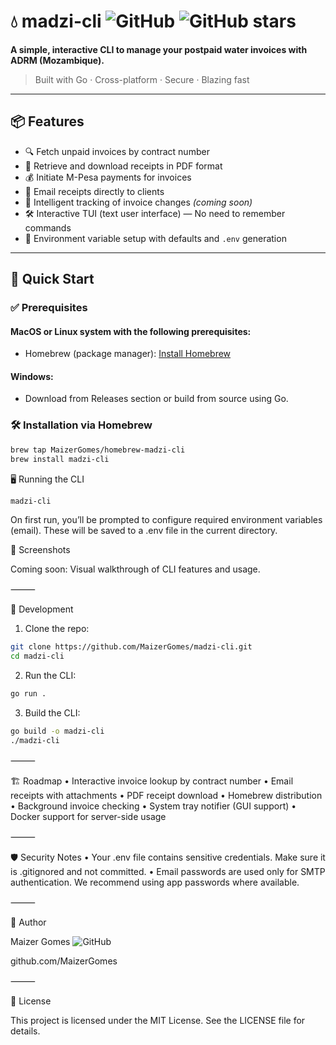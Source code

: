 # 💧 madzi-cli ![GitHub](https://img.shields.io/github/license/MaizerGomes/madzi-cli) ![GitHub stars](https://img.shields.io/github/stars/MaizerGomes/madzi-cli?style=social)


**A simple, interactive CLI to manage your postpaid water invoices with ADRM (Mozambique).**

> Built with Go · Cross-platform · Secure · Blazing fast

---

## 📦 Features

- 🔍 Fetch unpaid invoices by contract number  
- 🧾 Retrieve and download receipts in PDF format  
- 💰 Initiate M-Pesa payments for invoices  
- 📧 Email receipts directly to clients  
- 🧠 Intelligent tracking of invoice changes *(coming soon)*  
- 🛠️ Interactive TUI (text user interface) — No need to remember commands  
- 🔐 Environment variable setup with defaults and `.env` generation  

---

## 🚀 Quick Start

### ✅ Prerequisites
#### MacOS or Linux system with the following prerequisites:
- Homebrew (package manager): [Install Homebrew](https://brew.sh)

#### Windows:
- Download from Releases section or build from source using Go.

### 🛠️ Installation via Homebrew

```sh
brew tap MaizerGomes/homebrew-madzi-cli
brew install madzi-cli
```
🖥️ Running the CLI
```sh
madzi-cli
```
On first run, you’ll be prompted to configure required environment variables (email). These will be saved to a .env file in the current directory.


📸 Screenshots

Coming soon: Visual walkthrough of CLI features and usage.

⸻

🧪 Development
1.	Clone the repo:
```sh
git clone https://github.com/MaizerGomes/madzi-cli.git
cd madzi-cli
```

2. Run the CLI:
```sh
go run .
```

3. Build the CLI:
```sh
go build -o madzi-cli
./madzi-cli
```

⸻

🏗 Roadmap
	•	Interactive invoice lookup by contract number
	•	Email receipts with attachments
	•	PDF receipt download
	•	Homebrew distribution
	•	Background invoice checking
	•	System tray notifier (GUI support)
	•	Docker support for server-side usage

⸻

🛡 Security Notes
	•	Your .env file contains sensitive credentials. Make sure it is .gitignored and not committed.
	•	Email passwords are used only for SMTP authentication. We recommend using app passwords where available.

⸻

👤 Author

Maizer Gomes ![GitHub](https://img.shields.io/github/followers/MaizerGomes?style=social)


github.com/MaizerGomes

⸻

📝 License

This project is licensed under the MIT License. See the LICENSE file for details.
